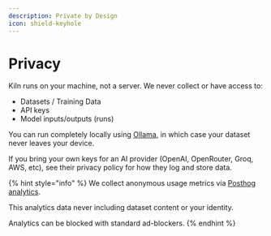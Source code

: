 ```yaml
---
description: Private by Design
icon: shield-keyhole
---
```


# Privacy

Kiln runs on your machine, not a server. We never collect or have access to:

* Datasets / Training Data
* API keys
* Model inputs/outputs (runs)

You can run completely locally using [Ollama](https://ollama.com), in which case your dataset never leaves your device.

If you bring your own keys for an AI provider (OpenAI, OpenRouter, Groq, AWS, etc), see their privacy policy for how they log and store data.

{% hint style="info" %}
We collect anonymous usage metrics via [Posthog analytics](https://github.com/PostHog/posthog).

This analytics data never including dataset content or your identity.&#x20;

Analytics can be blocked with standard ad-blockers.
{% endhint %}

